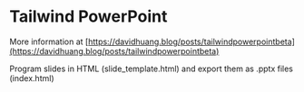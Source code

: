 # Tailwind PowerPoint

More information at [https://davidhuang.blog/posts/tailwindpowerpointbeta](https://davidhuang.blog/posts/tailwindpowerpointbeta)

Program slides in HTML (slide_template.html) and export them as .pptx files (index.html)
